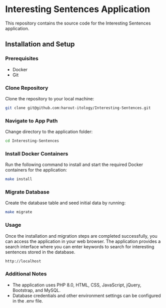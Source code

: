 # Interesting Sentences Application
This repository contains the source code for the Interesting Sentences application.

## Installation and Setup

### Prerequisites
- Docker
- Git

### Clone Repository
Clone the repository to your local machine:
```bash
git clone git@github.com:harout-itology/Interesting-Sentences.git
```

### Navigate to App Path
Change directory to the application folder:
```bash
cd Interesting-Sentences
```

### Install Docker Containers
Run the following command to install and start the required Docker containers for the application:
```bash
make install
```

### Migrate Database
Create the database table and seed initial data by running:
```bash
make migrate
```

### Usage
Once the installation and migration steps are completed successfully, you can access the application in your web browser. The application provides a search interface where you can enter keywords to search for interesting sentences stored in the database.
```bash
http://localhost
```
### Additional Notes
- The application uses PHP 8.0, HTML, CSS, JavaScript, jQuery, Bootstrap, and MySQL.
- Database credentials and other environment settings can be configured in the .env file.
